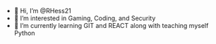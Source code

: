 - 👋 Hi, I’m @RHess21
- 👀 I’m interested in Gaming, Coding, and Security
- 🌱 I’m currently learning GIT and REACT along with teaching myself Python

<!---
RHess21/RHess21 is a ✨ special ✨ repository because its `README.md` (this file) appears on your GitHub profile.
You can click the Preview link to take a look at your changes.
--->
